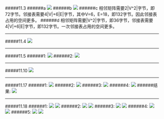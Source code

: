 #####11.3
######a
![](http://ww3.sinaimg.cn/large/006tNc79gw1fa3jg3xusvj30f90b2tau.jpg)
######b
![](http://ww4.sinaimg.cn/large/006tNc79gw1fa3jnf0dewj310z0jgwk5.jpg)
######c
相邻矩阵需要2|V^2|字节，即72字节。邻接表需要4|V|+6|E|字节，其中V=6，E=18，即132字节。因此邻接表占用的空间更多。
######d
相邻矩阵需要|V^2|字节，即36字节，邻接表需要4|V|+6|E|字节，即132字节。一次邻接表占用的空间更多。

------
#####11.4
![](http://ww1.sinaimg.cn/large/006tNc79gw1fa3jtun8mzj30uz0k5wfd.jpg)

-----
#####11.5
######1:
![](http://ww2.sinaimg.cn/large/006tNc79gw1fa3jzehwbyj30na0gdjrv.jpg)
######2:
![](http://ww4.sinaimg.cn/large/006tNc79gw1fa3jzdxz6jj30qj0g2wf9.jpg)

------
#####11.10
![](http://ww2.sinaimg.cn/large/006tNc79gw1fa3k14bia4j317u0bgtap.jpg)

-----
#####11.17
######1:
![](http://ww2.sinaimg.cn/large/006tNc79gw1fa3kg9tupuj307u0bj3yi.jpg)
######2:
![](http://ww1.sinaimg.cn/large/006tNc79gw1fa3kgbelikj30g60b6t8w.jpg)
######3:
![](http://ww1.sinaimg.cn/large/006tNc79gw1fa3kgaq7daj30jt0b5jrp.jpg)
######4:
![](http://ww1.sinaimg.cn/large/006tNc79gw1fa3kga5cr1j30kg0eqwf0.jpg)
######结果:
![](http://ww4.sinaimg.cn/large/006tNc79gw1fa3kgbq9l4j30jv0euq3l.jpg)

-----
#####11.18
######1:
![](http://ww2.sinaimg.cn/large/006tNc79gw1fa3ktelga8j30vw05h3yu.jpg)
![](http://ww4.sinaimg.cn/large/006tNc79gw1fa3l6tkjezj31gy072q3k.jpg)
######2:
![](http://ww1.sinaimg.cn/large/006tNc79gw1fa3ktdxrkdj30vt049jrp.jpg)
![](http://ww3.sinaimg.cn/large/006tNc79gw1fa3l6t04pwj31gw06u3z4.jpg)
######3:
![](http://ww1.sinaimg.cn/large/006tNc79gw1fa3ktdyq5qj30vs04c3yv.jpg)
![](http://ww2.sinaimg.cn/large/006tNc79gw1fa3l6shvecj31h8074js1.jpg)
######4:
![](http://ww4.sinaimg.cn/large/006tNc79gw1fa3kte06ogj30yh04mq3d.jpg)
![](http://ww4.sinaimg.cn/large/006tNc79gw1fa3l6sez08j31h006saao.jpg)
######5:
![](http://ww1.sinaimg.cn/large/006tNc79gw1fa3ktfik1oj30lu0943yy.jpg)
![](http://ww3.sinaimg.cn/large/006tNc79gw1fa3l6rfmo0j31h006st9c.jpg)
